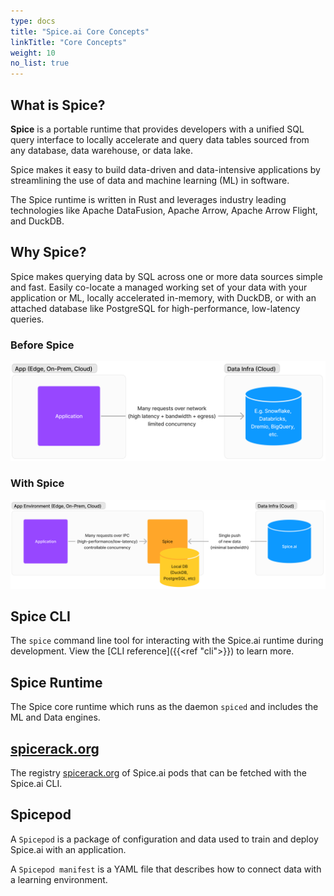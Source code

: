 ```yaml
---
type: docs
title: "Spice.ai Core Concepts"
linkTitle: "Core Concepts"
weight: 10
no_list: true
---
```


## What is Spice?

**Spice** is a portable runtime that provides developers with a unified SQL query interface to locally accelerate and query data tables sourced from any database, data warehouse, or data lake.

Spice makes it easy to build data-driven and data-intensive applications by streamlining the use of data and machine learning (ML) in software.

The Spice runtime is written in Rust and leverages industry leading technologies like Apache DataFusion, Apache Arrow, Apache Arrow Flight, and DuckDB.

## Why Spice?

Spice makes querying data by SQL across one or more data sources simple and fast. Easily co-locate a managed working set of your data with your application or ML, locally accelerated in-memory, with DuckDB, or with an attached database like PostgreSQL for high-performance, low-latency queries.

### Before Spice

<img width="750" alt="old" src="/images/conecpts-before-spice.png">

### With Spice

<img width="1024" alt="new" src="/images/conecpts-with-spice.png">

## Spice CLI

The `spice` command line tool for interacting with the Spice.ai runtime during development. View the [CLI reference]({{<ref "cli">}}) to learn more.

## Spice Runtime

The Spice core runtime which runs as the daemon `spiced` and includes the ML and Data engines.

## [spicerack.org](https://spicerack.org)

The registry [spicerack.org](https://spicerack.org) of Spice.ai pods that can be fetched with the Spice.ai CLI.

## Spicepod

A `Spicepod` is a package of configuration and data used to train and deploy Spice.ai with an application.

A `Spicepod manifest` is a YAML file that describes how to connect data with a learning environment.

